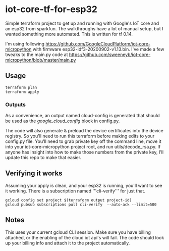 # iot-core-tf-for-esp32

Simple terraform project to get up and running with Google's IoT core and an esp32 from sparkfun.  The walkthroughs have a lot of manual setup, but I wanted something more automated.  This is written for tf 0.14.  

I'm using following https://github.com/GoogleCloudPlatform/iot-core-micropython with firmware esp32-idf3-20200902-v1.13.bin.  I've made a few tweaks to the main.py code at https://github.com/sweeneyb/iot-core-micropython/blob/master/main.py

## Usage
```
terraform plan
terraform apply
```

### Outputs
As a convenience, an output named cloud-config is generated that should be used as the *google_cloud_config* block in config.py.

The code will also generate & preload the device certificates into the device registry.  So you'll need to run this terraform before making edits to your config.py file.  You'll need to grab private key off the command line, move it into your iot-core-micropython project root, and run utils/decode_rsa.py.  If anyone has insight into how to make those numbers from the private key, I'll update this repo to make that easier.

## Verifying it works
Assuming your apply is clean, and your esp32 is running, you'll want to see it working.  There is a subscription named '''cli-verify''' for just that.  

```
gcloud config set project $(terraform output project-id)
gcloud pubsub subscriptions pull cli-verify  --auto-ack --limit=500
```

## Notes
This uses your current gcloud CLI session.  Make sure you have billing attached, or the enabling of the cloud iot api's will fail.  The code should look up your billing info and attach it to the project automatically.
